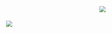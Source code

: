 <img align="right" src="https://visitor-badge.laobi.icu/badge?page_id=needlinc.needlinc">
<h1 align="center">
  <a href="https://git.io/typing-svg">
    <img src="https://readme-typing-svg.herokuapp.com/?lines=Hi,+👋;We+are+Needlinc+developers👨‍💻😜;Hope+your+day+is+good🙂;Nice+to+meet+you+👌+💯&center=true&size=23">
  </a>
</h1>
